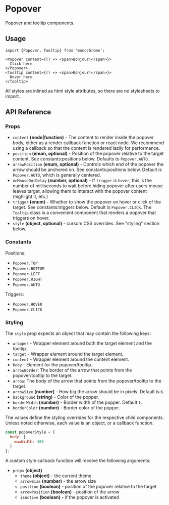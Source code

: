 # Popover

Popover and tooltip components.

## Usage

    import {Popover, Tooltip} from 'monochrome';

    <Popover content={() => <span>Bonjour!</span>}>
      Click here
    </Popover>
    <Tooltip content={() => <span>Bonjour!</span>}>
      Hover here
    </Tooltip>

All styles are inlined as html style attributes, so there are no stylesheets to import.

## API Reference

### Props

* `content` **(node|function)** - The content to render inside the popover body, either as a render callback function or react node. We recommend using a callback so that the content is rendered lazily for performance.
* `position` **(enum, optional)** - Position of the popover relative to the target content. See constants:positions below. Defaults to `Popover.AUTO`.
* `arrowPosition` **(enum, optional)** - Controls which end of the popover the arrow should be anchored on. See constants:positions below. Default is `Popover.AUTO`, which is generally centered.
* `onMouseOutDelay` **(number, optional)** - If `trigger` is `hover`, this is the number of milliseconds to wait before hiding popover after users mouse leaves target, allowing them to interact with the popover content (highlight it, etc.)
* `trigger` **(enum)** - Whether to show the popover on hover or click of the target. See constants:triggers below. Default is `Popover.CLICK`. The `Tooltip` class is a convenient component that renders a popover that triggers on hover.
* `style` **(object, optional)** - cursom CSS overrides. See "styling" section below.


### Constants

Positions:

* `Popover.TOP`
* `Popover.BOTTOM`
* `Popover.LEFT`
* `Popover.RIGHT`
* `Popover.AUTO`

Triggers:

* `Popover.HOVER`
* `Popover.CLICK`


### Styling

The `style` prop expects an object that may contain the following keys:

* `wrapper` - Wrapper element around both the target element and the tooltip.
* `target` - Wrapper element around the target element.
* `content` - Wrapper element around the content element.
* `body` - Element for the popover/tooltip.
* `arrowBorder`: The border of the arrow that points from the popover/tooltip to the target.
* `arrow`: The body of the arrow that points from the popover/tooltip to the target.
* `arrowSize` **(number)** - How big the arrow should be in pixels. Default is `6`.
* `background` **(string)** - Color of the popper.
* `borderWidth` **(number)** - Border width of the popper. Default `1`.
* `borderColor` **(number)** - Border color of the popper.


The values define the styling overrides for the respective child components. Unless noted otherwise, each value is an object, or a callback function.

```jsx
const popoverStyle = {
  body: {
    maxWidth: 400
  }
};
```

A custom style callback function will receive the following arguments:

* `props` **(object)**
  - `theme` **(object)** - the current theme
  - `arrowSize` **(number)** - the arrow size
  - `position` **(boolean)** - position of the popover relative to the target
  - `arrowPosition` **(boolean)** - position of the arrow
  - `isActive` **(boolean)** - if the popover is activated
